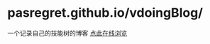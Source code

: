 # pasregret.github.io/vdoingBlog/
一个记录自己的技能树的博客
[点此在线浏览](https://pasregret.github.io/vdoingBlog/)


